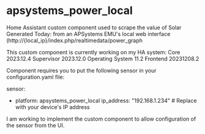 # apsystems_power_local
Home Assistant custom component used to scrape the value of Solar Generated Today: from an APSystems EMU's local web interface (http://{local_ip}/index.php/realtimedata/power_graph

This custom component is currently working on my HA system:
Core 2023.12.4
Supervisor 2023.12.0
Operating System 11.2
Frontend 20231208.2

Component requires you to put the following sensor in your configuration.yaml file:

sensor:
  - platform: apsystems_power_local
    ip_address: "192.168.1.234"  # Replace with your device's IP address


I am working to implement the custom component to allow configuration of the sensor from the UI.
